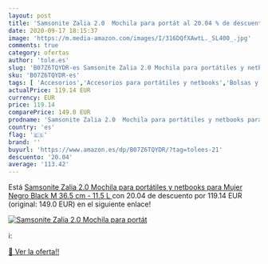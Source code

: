 ```yaml
---
layout: post
title: 'Samsonite Zalia 2.0  Mochila para portát al 20.04 % de descuento'
date: 2020-09-17 18:15:37
image: 'https://m.media-amazon.com/images/I/316DQfXAwtL._SL400_.jpg'
comments: true
category: ofertas
author: 'tole.es'
slug: 'B07Z6TQYDR-es Samsonite Zalia 2.0 Mochila para portátiles y netbooks...'
sku: 'B07Z6TQYDR-es'
tags: [ 'Accesorios','Accesorios para portátiles y netbooks','Bolsas y fundas para portátiles y netbooks','Cámaras analógicas','Cámaras instantáneas analógicas','Electrónica','Fotografía y videocámaras','Herramientas de mano para jardinería','Informática','Jardinería','Jardín','Mochilas para portátiles y netbooks','Tabletas gráficas','Teclados, ratones y periféricos de entrada','Tijeras de podar para jardinería','mochila', ]
actualPrice: 119.14 EUR
currency: EUR
price: 119.14
comparePrice: 149.0 EUR
prodname: 'Samsonite Zalia 2.0  Mochila para portátiles y netbooks para Mujer  Negro  Black   M  36.5 cm - 11.5 L '
country: 'es'
flag: '🇪🇸'
brand: ''
buyurl: 'https://www.amazon.es/dp/B07Z6TQYDR/?tag=tolees-21'
descuento: '20.04'
average: '113.42'
---
```


Está [Samsonite Zalia 2.0  Mochila para portátiles y netbooks para Mujer  Negro  Black   M  36.5 cm - 11.5 L ](https://www.amazon.es/dp/B07Z6TQYDR/?tag=tolees-21) con 20.04 de descuento por 119.14 EUR (original: 149.0 EUR) en el siguiente enlace!

[![Samsonite Zalia 2.0  Mochila para portát](https://m.media-amazon.com/images/I/316DQfXAwtL._SL400_.jpg)](https://www.amazon.es/dp/B07Z6TQYDR/?tag=tolees-21)

ℹ️:


[🛒 Ver la oferta!!](https://www.amazon.es/dp/B07Z6TQYDR/?tag=tolees-21)
